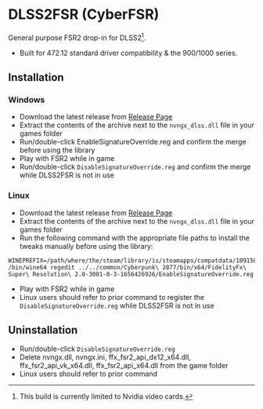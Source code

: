# DLSS2FSR (CyberFSR)
General purpose FSR2 drop-in for DLSS2[^1].
[^1]:This build is currently limited to Nvidia video cards. 
* Built for 472.12 standard driver compatibility & the 900/1000 series.


## Installation
### Windows 
* Download the latest release from [Release Page](https://github.com/NoInk/CyberFSR2/releases)
* Extract the contents of the archive next to the `nvngx_dlss.dll` file in your games folder
* Run/double-click EnableSignatureOverride.reg and confirm the merge before using the library
* Play with FSR2 while in game
* Run/double-click `DisableSignatureOverride.reg` and confirm the merge while DLSS2FSR is not in use

### Linux
* Download the latest release from [Release Page](https://github.com/NoInk/CyberFSR2/releases)
* Extract the contents of the archive next to the `nvngx_dlss.dll` file in your games folder
* Run the following command with the appropriate file paths to install the tweaks manually before using the library:
```
WINEPREFIX=/path/where/the/steam/library/is/steamapps/compatdata/1091500/pfx /bin/wine64 regedit ../../common/Cyberpunk\ 2077/bin/x64/FidelityFx\ Super\ Resolution\ 2.0-3001-0-3-1656426926/EnableSignatureOverride.reg
```
* Play with FSR2 while in game
* Linux users should refer to prior command to register the `DisableSignatureOverride.reg` while DLSS2FSR is not in use

## Uninstallation
* Run/double-click `DisableSignatureOverride.reg`
* Delete nvngx.dll, nvngx.ini, ffx_fsr2_api_dx12_x64.dll, ffx_fsr2_api_vk_x64.dll, ffx_fsr2_api_x64.dll from the game folder
* Linux users should refer to prior command
